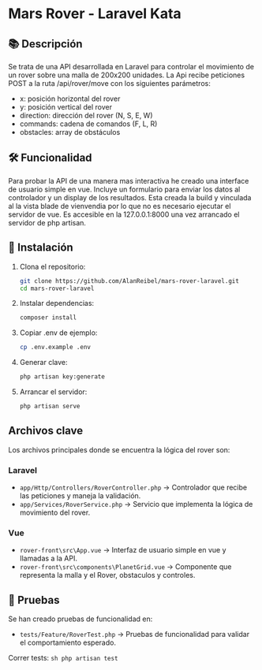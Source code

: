 # Mars Rover - Laravel Kata

## 📚 Descripción

Se trata de una API desarrollada en Laravel para controlar el movimiento de un rover sobre una malla de 200x200 unidades.
La Api recibe peticiones POST a la ruta /api/rover/move con los siguientes parámetros:

- x: posición horizontal del rover
- y: posición vertical del rover
- direction: dirección del rover (N, S, E, W)
- commands: cadena de comandos (F, L, R)
- obstacles: array de obstáculos

## 🛠️ Funcionalidad

Para probar la API de una manera mas interactiva he creado una interface de usuario simple en vue.
Incluye un formulario para enviar los datos al controlador y un display de los resultados.
Esta creada la build y vinculada al la vista blade de vienvendia por lo que no es necesario ejecutar el servidor de vue.
Es accesible en la 127.0.0.1:8000 una vez arrancado el servidor de php artisan.

## 🚀 Instalación

1. Clona el repositorio:
    ``` sh
    git clone https://github.com/AlanReibel/mars-rover-laravel.git
    cd mars-rover-laravel
    ```
2. Instalar dependencias:
    ```sh
    composer install
    ```
    
3. Copiar .env de ejemplo:
    ```sh
    cp .env.example .env
    ```

4. Generar clave:
    ```sh
    php artisan key:generate
    ```

5. Arrancar el servidor:
    ```sh
    php artisan serve
    ```


## Archivos clave

Los archivos principales donde se encuentra la lógica del rover son:

### Laravel
- `app/Http/Controllers/RoverController.php` → Controlador que recibe las peticiones y maneja la validación.
- `app/Services/RoverService.php` → Servicio que implementa la lógica de movimiento del rover.

### Vue
- `rover-front\src\App.vue` → Interfaz de usuario simple en vue y llamadas a la API.
- `rover-front\src\components\PlanetGrid.vue` → Componente que representa la malla y el Rover, obstaculos y controles.

## 🧪 Pruebas

Se han creado pruebas de funcionalidad en:

- `tests/Feature/RoverTest.php` → Pruebas de funcionalidad para validar el comportamiento esperado.

Correr tests:
    ```sh
    php artisan test
    ```